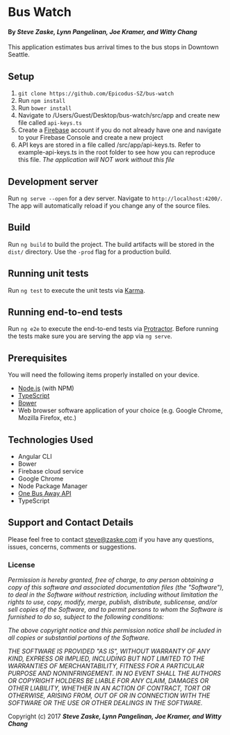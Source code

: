 # Bus Watch
#### By _**Steve Zaske, Lynn Pangelinan, Joe Kramer, and Witty Chang**_
This application estimates bus arrival times to the bus stops in Downtown Seattle.

## Setup
1. `git clone https://github.com/Epicodus-SZ/bus-watch`
2. Run `npm install`
3. Run `bower install`
4. Navigate to /Users/Guest/Desktop/bus-watch/src/app and create new file called `api-keys.ts`
5. Create a [Firebase](https://firebase.google.com/
) account if you do not already have one and navigate to your Firebase Console and create a new project
6. API keys are stored in a file called /src/app/api-keys.ts.  Refer to example-api-keys.ts in the root folder to see how you can reproduce this file.  *The application will NOT work without this file*

## Development server

Run `ng serve --open` for a dev server. Navigate to `http://localhost:4200/`. The app will automatically reload if you change any of the source files.

## Build

Run `ng build` to build the project. The build artifacts will be stored in the `dist/` directory. Use the `-prod` flag for a production build.

## Running unit tests

Run `ng test` to execute the unit tests via [Karma](https://karma-runner.github.io).

## Running end-to-end tests

Run `ng e2e` to execute the end-to-end tests via [Protractor](http://www.protractortest.org/).
Before running the tests make sure you are serving the app via `ng serve`.

## Prerequisites

You will need the following items properly installed on your device.

* [Node.js](https://nodejs.org/) (with NPM)
* [TypeScript](https://www.typescriptlang.org/)
* [Bower](https://bower.io/)
* Web browser software application of your choice (e.g. Google Chrome, Mozilla Firefox, etc.)

## Technologies Used

* Angular CLI
* Bower
* Firebase cloud service
* Google Chrome
* Node Package Manager
* [One Bus Away API](http://pugetsound.onebusaway.org/)
* TypeScript

## Support and Contact Details

Please feel free to contact steve@zaske.com if you have any questions, issues, concerns, comments or suggestions.

### License

_Permission is hereby granted, free of charge, to any person obtaining a copy of this software and associated documentation files (the "Software"), to deal in the Software without restriction, including without limitation the rights to use, copy, modify, merge, publish, distribute, sublicense, and/or sell copies of the Software, and to permit persons to whom the Software is furnished to do so, subject to the following conditions:_

_The above copyright notice and this permission notice shall be included in all copies or substantial portions of the Software._

_THE SOFTWARE IS PROVIDED "AS IS", WITHOUT WARRANTY OF ANY KIND, EXPRESS OR IMPLIED, INCLUDING BUT NOT LIMITED TO THE WARRANTIES OF MERCHANTABILITY, FITNESS FOR A PARTICULAR PURPOSE AND NONINFRINGEMENT. IN NO EVENT SHALL THE AUTHORS OR COPYRIGHT HOLDERS BE LIABLE FOR ANY CLAIM, DAMAGES OR OTHER LIABILITY, WHETHER IN AN ACTION OF CONTRACT, TORT OR OTHERWISE, ARISING FROM, OUT OF OR IN CONNECTION WITH THE SOFTWARE OR THE USE OR OTHER DEALINGS IN THE SOFTWARE._

Copyright (c) 2017 **_Steve Zaske, Lynn Pangelinan, Joe Kramer, and Witty Chang_**
